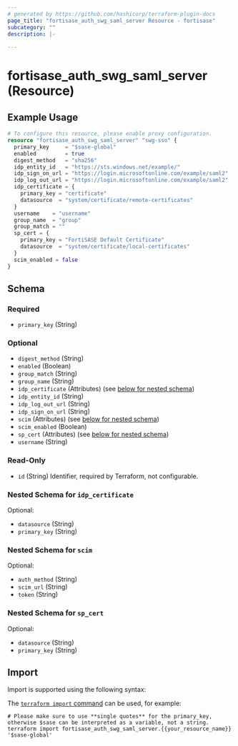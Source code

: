 ```yaml
---
# generated by https://github.com/hashicorp/terraform-plugin-docs
page_title: "fortisase_auth_swg_saml_server Resource - fortisase"
subcategory: ""
description: |-
  
---
```


# fortisase_auth_swg_saml_server (Resource)



## Example Usage

```terraform
# To configure this resource, please enable proxy configuration.
resource "fortisase_auth_swg_saml_server" "swg-sso" {
  primary_key     = "$sase-global"
  enabled         = true
  digest_method   = "sha256"
  idp_entity_id   = "https://sts.windows.net/example/"
  idp_sign_on_url = "https://login.microsoftonline.com/example/saml2"
  idp_log_out_url = "https://login.microsoftonline.com/example/saml2"
  idp_certificate = {
    primary_key = "certificate"
    datasource  = "system/certificate/remote-certificates"
  }
  username    = "username"
  group_name  = "group"
  group_match = ""
  sp_cert = {
    primary_key = "FortiSASE Default Certificate"
    datasource  = "system/certificate/local-certificates"
  }
  scim_enabled = false
}
```

<!-- schema generated by tfplugindocs -->
## Schema

### Required

- `primary_key` (String)

### Optional

- `digest_method` (String)
- `enabled` (Boolean)
- `group_match` (String)
- `group_name` (String)
- `idp_certificate` (Attributes) (see [below for nested schema](#nestedatt--idp_certificate))
- `idp_entity_id` (String)
- `idp_log_out_url` (String)
- `idp_sign_on_url` (String)
- `scim` (Attributes) (see [below for nested schema](#nestedatt--scim))
- `scim_enabled` (Boolean)
- `sp_cert` (Attributes) (see [below for nested schema](#nestedatt--sp_cert))
- `username` (String)

### Read-Only

- `id` (String) Identifier, required by Terraform, not configurable.

<a id="nestedatt--idp_certificate"></a>
### Nested Schema for `idp_certificate`

Optional:

- `datasource` (String)
- `primary_key` (String)


<a id="nestedatt--scim"></a>
### Nested Schema for `scim`

Optional:

- `auth_method` (String)
- `scim_url` (String)
- `token` (String)


<a id="nestedatt--sp_cert"></a>
### Nested Schema for `sp_cert`

Optional:

- `datasource` (String)
- `primary_key` (String)

## Import

Import is supported using the following syntax:

The [`terraform import` command](https://developer.hashicorp.com/terraform/cli/commands/import) can be used, for example:

```shell
# Please make sure to use **single quotes** for the primary_key, otherwise $sase can be interpreted as a variable, not a string.
terraform import fortisase_auth_swg_saml_server.{{your_resource_name}} '$sase-global'
```

